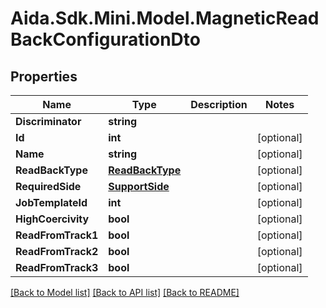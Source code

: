 # Aida.Sdk.Mini.Model.MagneticReadBackConfigurationDto

## Properties

Name | Type | Description | Notes
------------ | ------------- | ------------- | -------------
**Discriminator** | **string** |  | 
**Id** | **int** |  | [optional] 
**Name** | **string** |  | [optional] 
**ReadBackType** | [**ReadBackType**](ReadBackType.md) |  | [optional] 
**RequiredSide** | [**SupportSide**](SupportSide.md) |  | [optional] 
**JobTemplateId** | **int** |  | [optional] 
**HighCoercivity** | **bool** |  | [optional] 
**ReadFromTrack1** | **bool** |  | [optional] 
**ReadFromTrack2** | **bool** |  | [optional] 
**ReadFromTrack3** | **bool** |  | [optional] 

[[Back to Model list]](../README.md#documentation-for-models) [[Back to API list]](../README.md#documentation-for-api-endpoints) [[Back to README]](../README.md)


